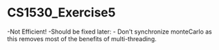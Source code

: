 # CS1530_Exercise5
-Not Efficient!
-Should be fixed later:
	- Don't synchronize monteCarlo as this removes most of the benefits of multi-threading.
